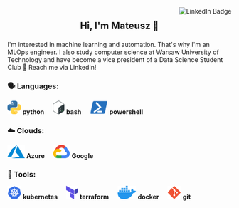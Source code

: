<a href="https://www.linkedin.com/in/mateusznedzi/">
  <img style="float: right;" src="https://img.shields.io/badge/LinkedIn-blue?style=for-the-badge&logo=linkedin&logoColor=white" alt="LinkedIn Badge"/> 
</a>

## <p align="center">Hi, I'm Mateusz 👋 </p>

<p>I'm interested in machine learning and automation. That's why I'm an MLOps engineer. I also study computer science at Warsaw University of Technology and have become a vice president of a Data Science Student Club 🎉 Reach me via LinkedIn!
</p>
  
### 🗣️ Languages:

<img src="img/python.svg" height=30px> **python** &nbsp;&nbsp;&nbsp;
<img src="img/bash.svg" height=30px> **bash** &nbsp;&nbsp;&nbsp;
<img src="img/powershell.svg" height=30px> **powershell**

### ☁️ Clouds:

<img src="img/azure.svg" height=30px> **Azure** &nbsp;&nbsp;&nbsp;
<img src="img/gcp.svg" height=30px> **Google**

### 🔧 Tools:

<img src="img/kubernetes.svg" height=30px> **kubernetes** &nbsp;&nbsp;&nbsp;
<img src="img/terraform.svg" height=30px> **terraform** &nbsp;&nbsp;&nbsp;
<img src="img/docker.svg" height=30px> **docker** &nbsp;&nbsp;&nbsp;
<img src="img/git.svg" height=30px> **git**

